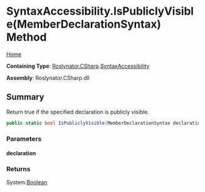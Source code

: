 # SyntaxAccessibility\.IsPubliclyVisible\(MemberDeclarationSyntax\) Method

[Home](../../../../README.md)

**Containing Type**: [Roslynator.CSharp](../../README.md)\.[SyntaxAccessibility](../README.md)

**Assembly**: Roslynator\.CSharp\.dll

## Summary

Return true if the specified declaration is publicly visible\.

```csharp
public static bool IsPubliclyVisible(MemberDeclarationSyntax declaration)
```

### Parameters

#### declaration

### Returns

System\.[Boolean](https://docs.microsoft.com/en-us/dotnet/api/system.boolean)

